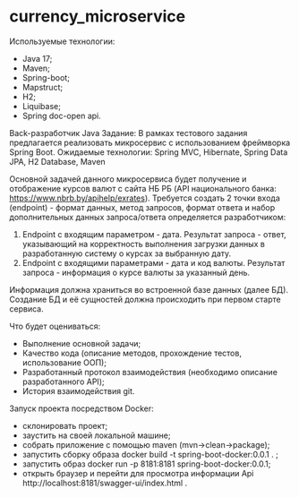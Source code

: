 # currency_microservice
Используемые технологии:
- Java 17;
- Maven;
- Spring-boot;
- Mapstruct;
- H2;
- Liquibase;
- Spring doc-open api.

Back-разработчик Java
Задание: В рамках тестового задания предлагается реализовать микросервис с использованием фреймворка Spring Boot.
Ожидаемые технологии: Spring MVC, Hibernate, Spring Data JPA, H2 Database, Maven

Основной задачей данного микросервиса будет получение и отображение курсов валют с сайта НБ РБ (API национального
банка: https://www.nbrb.by/apihelp/exrates).
Требуется создать 2 точки входа (endpoint) - формат данных, метод запросов, формат ответа и набор дополнительных данных
запроса/ответа определяется разработчиком:

1. Endpoint с входящим параметром - дата.
   Результат запроса - ответ, указывающий на корректность выполнения загрузки данных в разработанную систему о курсах за
   выбранную дату.
2. Endpoint с входящими параметрами - дата и код валюты. Результат запроса - информация о курсе валюты за указанный
   день.

Информация должна храниться во встроенной базе данных (далее БД). Создание БД и её сущностей должна происходить при
первом старте сервиса.

Что будет оцениваться:

- Выполнение основной задачи;
- Качество кода (описание методов, прохождение тестов, использование ООП);
- Разработанный протокол взаимодействия (необходимо описание разработанного API);
- История взаимодействия git.

Запуск проекта посредством Docker:

- склонировать проект;
- заустить на своей локальной машине;
- собрать приложение с помощью maven (mvn->clean->package);
- запустить сборку образа docker build -t spring-boot-docker:0.0.1 . ;
- запустить образ docker run -p 8181:8181 spring-boot-docker:0.0.1;
- открыть браузер и перейти для просмотра информации Api http://localhost:8181/swagger-ui/index.html .

